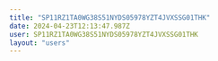 ```yaml
---
title: "SP11RZ1TA0WG38S51NYDS05978YZT4JVXSSG01THK"
date: 2024-04-23T12:13:47.987Z
user: SP11RZ1TA0WG38S51NYDS05978YZT4JVXSSG01THK
layout: "users"
---
```

    